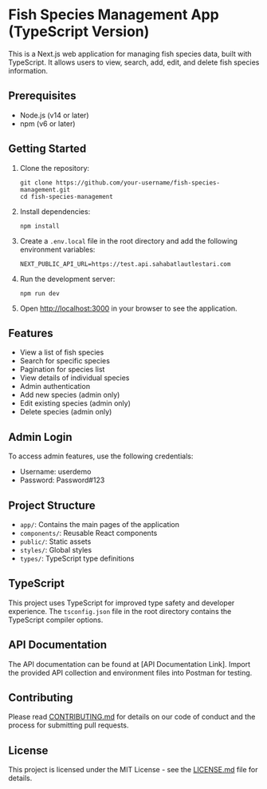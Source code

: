 # Fish Species Management App (TypeScript Version)

This is a Next.js web application for managing fish species data, built with TypeScript. It allows users to view, search, add, edit, and delete fish species information.

## Prerequisites

- Node.js (v14 or later)
- npm (v6 or later)

## Getting Started

1. Clone the repository:
   ```
   git clone https://github.com/your-username/fish-species-management.git
   cd fish-species-management
   ```

2. Install dependencies:
   ```
   npm install
   ```

3. Create a `.env.local` file in the root directory and add the following environment variables:
   ```
   NEXT_PUBLIC_API_URL=https://test.api.sahabatlautlestari.com
   ```

4. Run the development server:
   ```
   npm run dev
   ```

5. Open [http://localhost:3000](http://localhost:3000) in your browser to see the application.

## Features

- View a list of fish species
- Search for specific species
- Pagination for species list
- View details of individual species
- Admin authentication
- Add new species (admin only)
- Edit existing species (admin only)
- Delete species (admin only)

## Admin Login

To access admin features, use the following credentials:

- Username: userdemo
- Password: Password#123

## Project Structure

- `app/`: Contains the main pages of the application
- `components/`: Reusable React components
- `public/`: Static assets
- `styles/`: Global styles
- `types/`: TypeScript type definitions

## TypeScript

This project uses TypeScript for improved type safety and developer experience. The `tsconfig.json` file in the root directory contains the TypeScript compiler options.

## API Documentation

The API documentation can be found at [API Documentation Link]. Import the provided API collection and environment files into Postman for testing.

## Contributing

Please read [CONTRIBUTING.md](CONTRIBUTING.md) for details on our code of conduct and the process for submitting pull requests.

## License

This project is licensed under the MIT License - see the [LICENSE.md](LICENSE.md) file for details.
